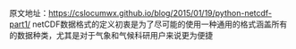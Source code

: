 原文地址：https://cslocumwx.github.io/blog/2015/01/19/python-netcdf-part1/
netCDF数据格式的定义初衷是为了尽可能的使用一种通用的格式涵盖所有的数据种类，尤其是对于气象和气候科研用户来说更为便捷
